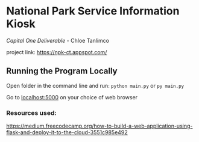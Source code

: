 # National Park Service Information Kiosk
*Capital One Deliverable* - Chloe Tanlimco

project link: https://npk-ct.appspot.com/


## Running the Program Locally
Open folder in the command line and run: `python main.py` or `py main.py`

Go to <localhost:5000> on your choice of web browser



### Resources used: 
https://medium.freecodecamp.org/how-to-build-a-web-application-using-flask-and-deploy-it-to-the-cloud-3551c985e492

